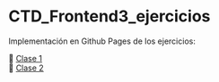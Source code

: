 # CTD_Frontend3_ejercicios

Implementación en Github Pages de los ejercicios:

   :dizzy: [Clase 1](https://agustinbravop.github.io/CTD_Frontend3_ejercicios//c1)  
   :apple: [Clase 2](https://agustinbravop.github.io/CTD_Frontend3_ejercicios/c2_JSX_frutas/)  
